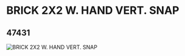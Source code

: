 # BRICK 2X2 W. HAND VERT. SNAP
## 47431
![BRICK 2X2 W. HAND VERT. SNAP](https://lc-www-live-s.legocdn.com/media/bricks/5/2/4216062.jpg)